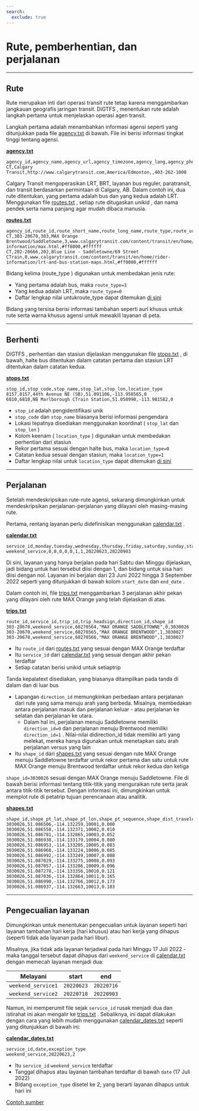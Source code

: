```yaml
---
search:
  exclude: true
---
```


# Rute, pemberhentian, dan perjalanan

<hr/>

## Rute

Rute merupakan inti dari operasi transit rute tetap karena menggambarkan jangkauan geografis jaringan transit. DiGTFS , menentukan rute adalah langkah pertama untuk menjelaskan operasi agen transit.

Langkah pertama adalah menambahkan informasi agensi seperti yang ditunjukkan pada file [agency.txt](../../reference/#agencytxt) di bawah. File ini berisi informasi tingkat tinggi tentang agensi.

[**agency.txt**](../../reference/#agencytxt)

    agency_id,agency_name,agency_url,agency_timezone,agency_lang,agency_phone
    CT,Calgary Transit,http://www.calgarytransit.com,America/Edmonton,,403-262-1000

Calgary Transit mengoperasikan LRT, BRT, layanan bus reguler, paratransit, dan transit berdasarkan permintaan di Calgary, AB. Dalam contoh ini, dua rute ditentukan, yang pertama adalah bus dan yang kedua adalah LRT. Menggunakan file [routes.txt](../../reference/#routestxt) , setiap rute ditugaskan unikid , dan nama pendek serta nama panjang agar mudah dibaca manusia.

[**routes.txt**](../../reference/#routestxt)

    agency_id,route_id,route_short_name,route_long_name,route_type,route_url,route_color,route_text_color
    CT,303-20670,303,MAX Orange Brentwood/Saddletowne,3,www.calgarytransit.com/content/transit/en/home/rider-information/max.html,#ff8000,#ffffff
    CT,202-20666,202,Blue Line - Saddletowne/69 Street CTrain,0,www.calgarytransit.com/content/transit/en/home/rider-information/lrt-and-bus-station-maps.html,#ff0000,#ffffff

Bidang kelima (route_type ) digunakan untuk membedakan jenis rute:

- Yang pertama adalah bus, maka `route_type=3`
- Yang kedua adalah LRT, maka `route_type=0`
- Daftar lengkap nilai untukroute_type dapat ditemukan [di sini](../../reference/#routestxt)

Bidang yang tersisa berisi informasi tambahan seperti aurl khusus untuk rute serta warna khusus agensi untuk mewakili layanan di peta.

<hr/>

## Berhenti

DiGTFS , perhentian dan stasiun dijelaskan menggunakan file [stops.txt](../../reference/#stopstxt) , di bawah, halte bus ditentukan dalam catatan pertama dan stasiun LRT ditentukan dalam catatan kedua.

[**stops.txt**](../../reference/#stopstxt)

    stop_id,stop_code,stop_name,stop_lat,stop_lon,location_type
    8157,8157,44th Avenue NE (SB),51.091106,-113.958565,0
    6810,6810,NB Marlborough CTrain Station,51.058990,-113.981582,0

- `stop_id` adalah pengidentifikasi unik
- `stop_code` dan `stop_name` biasanya berisi informasi pengendara
- Lokasi tepatnya disediakan menggunakan koordinat ( `stop_lat` dan `stop_lon` )
- Kolom keenam ( `location_type` ) digunakan untuk membedakan perhentian dari stasiun
- Rekor pertama sesuai dengan halte bus, maka `location_type=0`
- Catatan kedua sesuai dengan stasiun, maka `location_type=1`
- Daftar lengkap nilai untuk `location_type` dapat ditemukan [di sini](../../reference/stopstxt)

<hr/>

## Perjalanan

Setelah mendeskripsikan rute-rute agensi, sekarang dimungkinkan untuk mendeskripsikan perjalanan-perjalanan yang dilayani oleh masing-masing rute.

Pertama, rentang layanan perlu didefinisikan menggunakan [calendar.txt](../../reference/#calendartxt) .

[**calendar.txt**](../../reference/#calendartxt)

    service_id,monday,tuesday,wednesday,thursday,friday,saturday,sunday,start_date,end_date
    weekend_service,0,0,0,0,0,1,1,20220623,20220903

Di sini, layanan yang hanya berjalan pada hari Sabtu dan Minggu dijelaskan, jadi bidang untuk hari tersebut diisi dengan 1, dan bidang untuk sisa hari diisi dengan nol. Layanan ini berjalan dari 23 Juni 2022 hingga 3 September 2022 seperti yang ditunjukkan di bawah kolom `start_date` dan `end_date` .

Dalam contoh ini, file [trips.txt](../../reference/#tripstxt) menggambarkan 3 perjalanan akhir pekan yang dilayani oleh rute MAX Orange yang telah dijelaskan di atas.

[**trips.txt**](../../reference/#tripstxt)

    route_id,service_id,trip_id,trip_headsign,direction_id,shape_id
    303-20670,weekend_service,60270564,"MAX ORANGE SADDLETOWNE",0,3030026
    303-20670,weekend_service,60270565,"MAX ORANGE BRENTWOOD",1,3030027
    303-20670,weekend_service,60270566,"MAX ORANGE BRENTWOOD",1,3030027

- Itu `route_id` dari [routes.txt](../../reference/#routestxt) yang sesuai dengan MAX Orange terdaftar
- Itu `service_id` dari [calendar.txt](../../reference/#calendartxt) yang sesuai dengan akhir pekan terdaftar
- Setiap catatan berisi unikid untuk setiaptrip

Tanda kepalatext disediakan, yang biasanya ditampilkan pada tanda di dalam dan di luar bus

- Lapangan `direction_id` memungkinkan perbedaan antara perjalanan dari rute yang sama menuju arah yang berbeda. Misalnya, membedakan antara perjalanan masuk dan perjalanan keluar - atau perjalanan ke selatan dan perjalanan ke utara.
  - Dalam hal ini, perjalanan menuju Saddletowne memiliki `direction_id=0` dan perjalanan menuju Brentwood memiliki `direction_id=1` . Nilai-nilai didirection_id tidak memiliki arti yang melekat, mereka hanya digunakan untuk menetapkan satu arah perjalanan versus yang lain
- Itu `shape_id` dari [shapes.txt](../../reference/#shapestxt) yang sesuai dengan rute MAX Orange menuju Saddletowne terdaftar untuk rekor pertama dan satu untuk rute MAX Orange menuju Brentwood terdaftar untuk rekor kedua dan ketiga

`shape_id=3030026` sesuai dengan MAX Orange menuju Saddletowne. File di bawah berisi informasi tentang titik-titik yang menguraikan rute serta jarak antara titik-titik tersebut. Dengan informasi ini, dimungkinkan untuk memplot rute di petatrip tujuan perencanaan atau analitik.

[**shapes.txt**](../../reference/#shapestxt)

    shape_id,shape_pt_lat,shape_pt_lon,shape_pt_sequence,shape_dist_traveled
    3030026,51.086506,-114.132259,10001,0.000
    3030026,51.086558,-114.132371,10002,0.010
    3030026,51.086781,-114.132865,10003,0.052
    3030026,51.086938,-114.133179,10004,0.080
    3030026,51.086953,-114.133205,10005,0.083
    3030026,51.086968,-114.133224,10006,0.085
    3030026,51.086992,-114.133249,10007,0.088
    3030026,51.087029,-114.133275,10008,0.093
    3030026,51.087057,-114.133286,10009,0.096
    3030026,51.087278,-114.133356,10010,0.121
    3030026,51.087036,-114.132864,10011,0.165
    3030026,51.086990,-114.132766,10012,0.173
    3030026,51.086937,-114.132663,10013,0.183

<hr/>

## Pengecualian layanan

Dimungkinkan untuk menentukan pengecualian untuk layanan seperti hari layanan tambahan hari kerja (hari khusus) atau hari kerja yang dihapus (seperti tidak ada layanan pada hari libur).

Misalnya, jika tidak ada layanan terjadwal pada hari Minggu 17 Juli 2022 - maka tanggal tersebut dapat dihapus dari `weekend_service` di [calendar.txt](../../reference/#calendartxt)  dengan memecah layanan menjadi dua:

|  Melayani          | start      | end        |
| ------------------ | ---------- | ---------- |
| `weekend_service1` | `20220623` | `20220716` |
| `weekend_service2` | `20220718` | `20220903` |

Namun, ini memperumit file sejak `service_id` rusak menjadi dua dan istirahat ini akan mengalir ke [trips.txt](../../reference/#tripstxt) . Sebaliknya, ini dapat dilakukan dengan cara yang lebih mudah menggunakan [calendar_dates.txt](../../reference/#calendar_datestxt) seperti yang ditunjukkan di bawah ini:

[**calendar_dates.txt**](../../reference/#calendar_datestxt)

    service_id,date,exception_type
    weekend_service,20220623,2

- Itu `service_id` `weekend_service` terdaftar
- Tanggal dihapus atau layanan tambahan terdaftar di bawah `date` (17 Juli 2022)
- Bidang `exception_type` disetel ke 2, yang berarti layanan dihapus untuk hari ini

[Contoh sumber](https://data.calgary.ca/download/npk7-z3bj/application%2Fzip)
